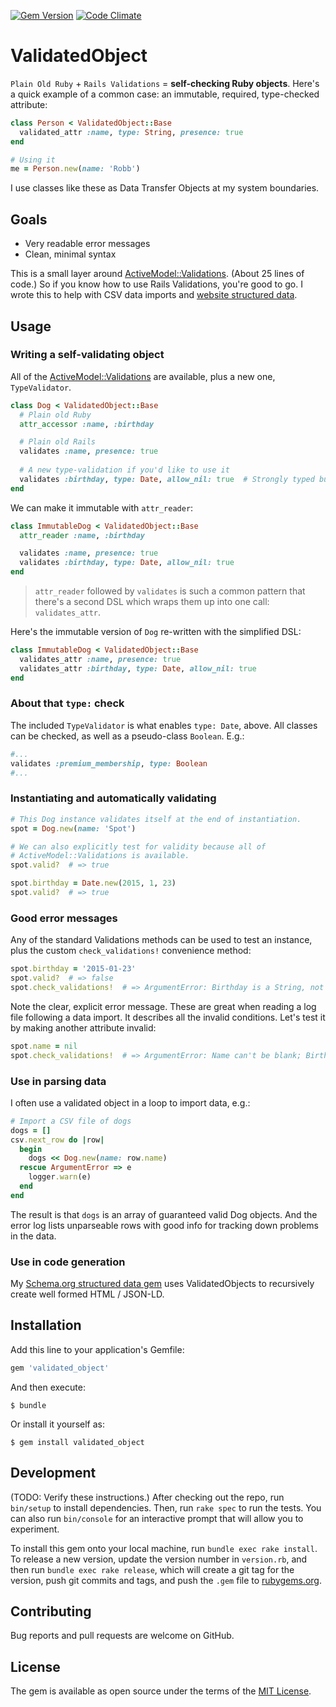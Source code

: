 [![Gem Version](https://badge.fury.io/rb/validated_object.svg)](https://badge.fury.io/rb/validated_object)  [![Code Climate](https://codeclimate.com/github/dogweather/validated_object/badges/gpa.svg)](https://codeclimate.com/github/dogweather/validated_object)

# ValidatedObject

`Plain Old Ruby` + `Rails Validations` = **self-checking Ruby objects**.
Here's a quick example of a common case: an immutable,
required, type-checked attribute:

```ruby
class Person < ValidatedObject::Base
  validated_attr :name, type: String, presence: true
end

# Using it
me = Person.new(name: 'Robb')
```

I use classes like these as Data Transfer Objects at my system boundaries.


## Goals

* Very readable error messages
* Clean, minimal syntax

This is a small layer around
[ActiveModel::Validations](http://api.rubyonrails.org/classes/ActiveModel/Validations/ClassMethods.html#method-i-validates). (About 25 lines of code.) So if you know how to use Rails Validations, you're good to go. I wrote this to help with CSV data imports and [website structured data](https://github.com/dogweather/schema-dot-org).


## Usage


### Writing a self-validating object

All of the [ActiveModel::Validations](http://api.rubyonrails.org/classes/ActiveModel/Validations/ClassMethods.html#method-i-validates) are available, plus a new one, `TypeValidator`.

```ruby
class Dog < ValidatedObject::Base
  # Plain old Ruby
  attr_accessor :name, :birthday

  # Plain old Rails
  validates :name, presence: true
  
  # A new type-validation if you'd like to use it
  validates :birthday, type: Date, allow_nil: true  # Strongly typed but optional
end
```

We can make it immutable with `attr_reader`:

```ruby
class ImmutableDog < ValidatedObject::Base
  attr_reader :name, :birthday

  validates :name, presence: true
  validates :birthday, type: Date, allow_nil: true
end
```

> `attr_reader` followed by `validates` is such a common pattern that
> there's a second DSL which wraps them up into one call: `validates_attr`.

Here's the immutable version of `Dog` re-written with the simplified DSL:

```ruby
class ImmutableDog < ValidatedObject::Base
  validates_attr :name, presence: true
  validates_attr :birthday, type: Date, allow_nil: true 
end
```

### About that `type:` check

The included `TypeValidator` is what enables `type: Date`, above. All classes can be checked, as well as a pseudo-class `Boolean`. E.g.:

```ruby
#...
validates :premium_membership, type: Boolean
#...
```

### Instantiating and automatically validating

```ruby
# This Dog instance validates itself at the end of instantiation.
spot = Dog.new(name: 'Spot')
```

```ruby
# We can also explicitly test for validity because all of
# ActiveModel::Validations is available.
spot.valid?  # => true

spot.birthday = Date.new(2015, 1, 23)
spot.valid?  # => true
```

### Good error messages

Any of the standard Validations methods can be
used to test an instance, plus the custom `check_validations!` convenience method:

```ruby
spot.birthday = '2015-01-23'
spot.valid?  # => false
spot.check_validations!  # => ArgumentError: Birthday is a String, not a Date
```

Note the clear, explicit error message. These are great when reading a log
file following a data import. It describes all the invalid conditions. Let's 
test it by making another attribute invalid:

```ruby
spot.name = nil
spot.check_validations!  # => ArgumentError: Name can't be blank; Birthday is a String, not a Date
```


### Use in parsing data

I often use a validated object in a loop to import data, e.g.:

```ruby
# Import a CSV file of dogs
dogs = []
csv.next_row do |row|
  begin
    dogs << Dog.new(name: row.name)
  rescue ArgumentError => e
    logger.warn(e)
  end
end
```

The result is that `dogs` is an array of guaranteed valid Dog objects. And the
error log lists unparseable rows with good info for tracking down problems in
the data.

### Use in code generation

My [Schema.org structured data gem](https://github.com/dogweather/schema-dot-org) uses ValidatedObjects to recursively create well formed HTML / JSON-LD. 

## Installation

Add this line to your application's Gemfile:

```ruby
gem 'validated_object'
```

And then execute:

    $ bundle

Or install it yourself as:

    $ gem install validated_object



## Development

(TODO: Verify these instructions.) After checking out the repo, run `bin/setup`
to install dependencies. Then, run `rake spec` to run the tests. You can also
run `bin/console` for an interactive prompt that will allow you to experiment.

To install this gem onto your local machine, run `bundle exec rake install`. To
release a new version, update the version number in `version.rb`, and then run
`bundle exec rake release`, which will create a git tag for the version, push
git commits and tags, and push the `.gem` file to
[rubygems.org](https://rubygems.org).

## Contributing

Bug reports and pull requests are welcome on GitHub.


## License

The gem is available as open source under the terms of the [MIT License](http://opensource.org/licenses/MIT).

